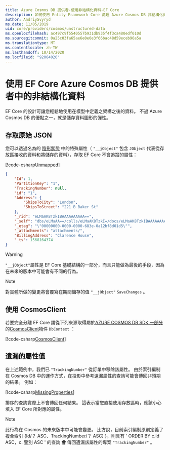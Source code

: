 ```yaml
---
title: Azure Cosmos DB 提供者-使用非結構化資料-EF Core
description: 如何使用 Entity Framework Core 處理 Azure Cosmos DB 非結構化資料
author: AndriySvyryd
ms.date: 11/05/2019
uid: core/providers/cosmos/unstructured-data
ms.openlocfilehash: ac497c9f5540557b931db935f4f3ca480edf010d
ms.sourcegitcommit: 0a25c03fa65ae6e0e0e3f66bac48d59eceb96a5a
ms.translationtype: MT
ms.contentlocale: zh-TW
ms.lasthandoff: 10/14/2020
ms.locfileid: "92064020"
---
```

# <a name="working-with-unstructured-data-in-ef-core-azure-cosmos-db-provider"></a>使用 EF Core Azure Cosmos DB 提供者中的非結構化資料

EF Core 的設計可讓您輕鬆地使用在模型中定義之架構之後的資料。 不過 Azure Cosmos DB 的優點之一，就是儲存資料圖形的彈性。

## <a name="accessing-the-raw-json"></a>存取原始 JSON

您可以透過名為的 [陰影狀態](xref:core/modeling/shadow-properties) 中的特殊屬性（ `"__jObject"` 包含 `JObject` 代表從存放區接收的資料和將儲存的資料），存取 EF Core 不會追蹤的屬性：

[!code-csharp[Unmapped](../../../../samples/core/Cosmos/UnstructuredData/Sample.cs?highlight=23,24&name=Unmapped)]

```json
{
    "Id": 1,
    "PartitionKey": "1",
    "TrackingNumber": null,
    "id": "1",
    "Address": {
        "ShipsToCity": "London",
        "ShipsToStreet": "221 B Baker St"
    },
    "_rid": "eLMaAK8TzkIBAAAAAAAAAA==",
    "_self": "dbs/eLMaAA==/colls/eLMaAK8TzkI=/docs/eLMaAK8TzkIBAAAAAAAAAA==/",
    "_etag": "\"00000000-0000-0000-683e-0a12bf8d01d5\"",
    "_attachments": "attachments/",
    "BillingAddress": "Clarence House",
    "_ts": 1568164374
}
```

> [!WARNING]
> `"__jObject"`屬性是 EF Core 基礎結構的一部分，而且只能做為最後的手段，因為在未來的版本中可能會有不同的行為。

> [!NOTE]
> 對實體所做的變更將會覆寫在期間儲存的值 `"__jObject"` `SaveChanges` 。

## <a name="using-cosmosclient"></a>使用 CosmosClient

若要完全分離 EF Core 請從下列來源取得屬於[AZURE COSMOS DB SDK 一部分](/azure/cosmos-db/sql-api-get-started)的[CosmosClient](/dotnet/api/Microsoft.Azure.Cosmos.CosmosClient)物件 `DbContext` ：

[!code-csharp[CosmosClient](../../../../samples/core/Cosmos/UnstructuredData/Sample.cs?highlight=3&name=CosmosClient)]

## <a name="missing-property-values"></a>遺漏的屬性值

在上述範例中，我們已 `"TrackingNumber"` 從訂單中移除該屬性。 由於索引編制在 Cosmos DB 中的運作方式，在投影中參考遺漏屬性的查詢可能會傳回非預期的結果。 例如︰

[!code-csharp[MissingProperties](../../../../samples/core/Cosmos/UnstructuredData/Sample.cs?name=MissingProperties)]

排序的查詢實際上不會傳回任何結果。 這表示當您直接使用存放區時，應該小心填入 EF Core 所對應的屬性。

> [!NOTE]
> 此行為在 Cosmos 的未來版本中可能會變更。 比方說，目前索引編制原則定義了複合索引 {Id/？ ASC、TrackingNumber/？ ASC) }，則具有 ' ORDER BY c.Id ASC，c. 鑒別 ASC ' 的查詢 __會__ 傳回遺漏該屬性的專案 `"TrackingNumber"` 。
